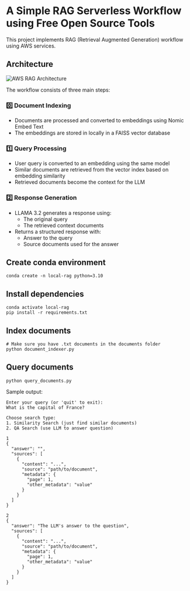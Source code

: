 # A Simple RAG Serverless Workflow using Free Open Source Tools

This project implements RAG (Retrieval Augmented Generation) workflow using AWS services.

## Architecture

![AWS RAG Architecture](img/aws-rag.jpg)

The workflow consists of three main steps:

### 0️⃣ Document Indexing
- Documents are processed and converted to embeddings using Nomic Embed Text
- The embeddings are stored in locally in a FAISS vector database

### 1️⃣ Query Processing
- User query is converted to an embedding using the same model
- Similar documents are retrieved from the vector index based on embedding similarity
- Retrieved documents become the context for the LLM

### 2️⃣ Response Generation
- LLAMA 3.2 generates a response using:
  - The original query
  - The retrieved context documents
- Returns a structured response with:
  - Answer to the query
  - Source documents used for the answer

## Create conda environment
```
conda create -n local-rag python=3.10
```

## Install dependencies
```
conda activate local-rag
pip install -r requirements.txt
```

## Index documents
```
# Make sure you have .txt documents in the documents folder
python document_indexer.py
```


## Query documents
```
python query_documents.py
```

Sample output:
```
Enter your query (or 'quit' to exit):
What is the capital of France?

Choose search type:
1. Similarity Search (just find similar documents)
2. QA Search (use LLM to answer question)

1
{
  "answer": "",
  "sources": [
    {
      "content": "...",
      "source": "path/to/document",
      "metadata": {
        "page": 1,
        "other_metadata": "value"
      }
    }
  ]
}

2
{
  "answer": "The LLM's answer to the question",
  "sources": [
    {
      "content": "...",
      "source": "path/to/document",
      "metadata": {
        "page": 1,
        "other_metadata": "value"
      }
    }
  ]
}
```
